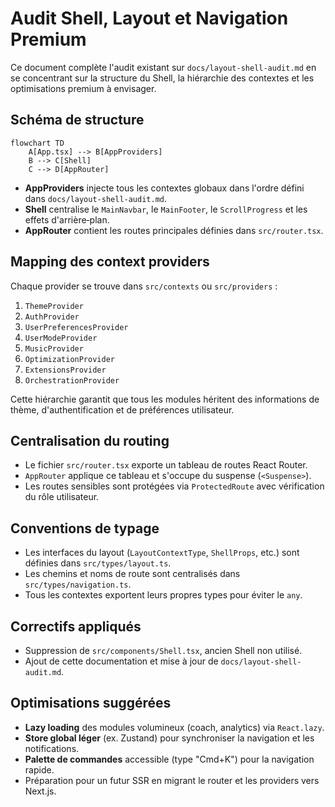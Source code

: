 # Audit Shell, Layout et Navigation Premium

Ce document complète l'audit existant sur `docs/layout-shell-audit.md` en se concentrant sur la structure du Shell, la hiérarchie des contextes et les optimisations premium à envisager.

## Schéma de structure

```mermaid
flowchart TD
    A[App.tsx] --> B[AppProviders]
    B --> C[Shell]
    C --> D[AppRouter]
```

- **AppProviders** injecte tous les contextes globaux dans l'ordre défini dans `docs/layout-shell-audit.md`.
- **Shell** centralise le `MainNavbar`, le `MainFooter`, le `ScrollProgress` et les effets d'arrière‑plan.
- **AppRouter** contient les routes principales définies dans `src/router.tsx`.

## Mapping des context providers

Chaque provider se trouve dans `src/contexts` ou `src/providers` :

1. `ThemeProvider`
2. `AuthProvider`
3. `UserPreferencesProvider`
4. `UserModeProvider`
5. `MusicProvider`
6. `OptimizationProvider`
7. `ExtensionsProvider`
8. `OrchestrationProvider`

Cette hiérarchie garantit que tous les modules héritent des informations de thème, d'authentification et de préférences utilisateur.

## Centralisation du routing

- Le fichier `src/router.tsx` exporte un tableau de routes React Router.
- `AppRouter` applique ce tableau et s'occupe du suspense (`<Suspense>`).
- Les routes sensibles sont protégées via `ProtectedRoute` avec vérification du rôle utilisateur.

## Conventions de typage

- Les interfaces du layout (`LayoutContextType`, `ShellProps`, etc.) sont définies dans `src/types/layout.ts`.
- Les chemins et noms de route sont centralisés dans `src/types/navigation.ts`.
- Tous les contextes exportent leurs propres types pour éviter le `any`.

## Correctifs appliqués

- Suppression de `src/components/Shell.tsx`, ancien Shell non utilisé.
- Ajout de cette documentation et mise à jour de `docs/layout-shell-audit.md`.

## Optimisations suggérées

- **Lazy loading** des modules volumineux (coach, analytics) via `React.lazy`.
- **Store global léger** (ex. Zustand) pour synchroniser la navigation et les notifications.
- **Palette de commandes** accessible (type "Cmd+K") pour la navigation rapide.
- Préparation pour un futur SSR en migrant le router et les providers vers Next.js.

